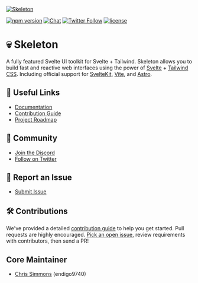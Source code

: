 [![Skeleton](https://user-images.githubusercontent.com/1509726/199282306-7454adcb-b765-4618-8438-67655a7dee47.png)](https://www.skeleton.dev/)

[![npm version](https://img.shields.io/npm/v/@brainandbones/skeleton?logo=npm&color=cb3837)](https://www.npmjs.com/package/@brainandbones/skeleton)
[![Chat](https://img.shields.io/discord/1003691521280856084?label=chat&logo=discord&color=7289da)](https://discord.gg/EXqV7W8MtY)
[![Twitter Follow](https://img.shields.io/twitter/follow/SkeletonUI?style=social)](https://twitter.com/SkeletonUI)
[![license](https://img.shields.io/badge/license-MIT-%23bada55)](https://github.com/Brain-Bones/skeleton/blob/master/LICENSE)

# 💀 Skeleton

A fully featured Svelte UI toolkit for Svelte + Tailwind. Skeleton allows you to build fast and reactive web interfaces using the power of [Svelte](https://svelte.dev/) + [Tailwind CSS](https://tailwindcss.com/). Including official support for [SvelteKit](https://kit.svelte.dev/), [Vite](https://vitejs.dev/), and [Astro](https://astro.build/).

## 🔗 Useful Links

- [Documentation](https://skeleton.dev/)
- [Contribution Guide](https://skeleton.dev/docs/contributions)
- [Project Roadmap](https://github.com/Brain-Bones/skeleton/wiki/%F0%9F%9B%A3%EF%B8%8F-The-Skeleton-Roadmap)

## 👋 Community

- [Join the Discord](https://discord.gg/EXqV7W8MtY)
- [Follow on Twitter](https://twitter.com/SkeletonUI)

## 🐞 Report an Issue

- [Submit Issue](https://github.com/Brain-Bones/skeleton/issues/new/choose)

## 🛠️ Contributions

We've provided a detailed [contribution guide](https://skeleton.dev/docs/contributions) to help you get started. Pull requests are highly encouraged. [Pick an open issue](https://github.com/Brain-Bones/skeleton/issues), review requirements with contributors, then send a PR!

## Core Maintainer

- [Chris Simmons](https://github.com/endigo9740) (endigo9740)
